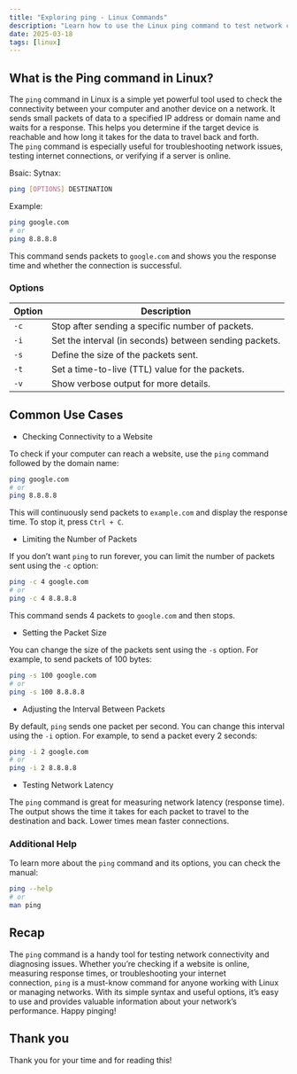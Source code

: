 ```yaml
---
title: "Exploring ping - Linux Commands"
description: "Learn how to use the Linux ping command to test network connectivity, troubleshoot issues, and measure response times in simple, easy steps."
date: 2025-03-18
tags: [linux]
---
```


## What is the Ping command in Linux?

The `ping` command in Linux is a simple yet powerful tool used to check the connectivity between your computer and another device on a network. It sends small packets of data to a specified IP address or domain name and waits for a response. This helps you determine if the target device is reachable and how long it takes for the data to travel back and forth. The `ping` command is especially useful for troubleshooting network issues, testing internet connections, or verifying if a server is online.

Bsaic: Sytnax:

```bash
ping [OPTIONS] DESTINATION
```

Example:

```bash
ping google.com
# or
ping 8.8.8.8
```

This command sends packets to `google.com` and shows you the response time and whether the connection is successful.

### Options

| **Option** | **Description** |
| --- | --- |
| `-c` | Stop after sending a specific number of packets. |
| `-i` | Set the interval (in seconds) between sending packets. |
| `-s` | Define the size of the packets sent. |
| `-t` | Set a time-to-live (TTL) value for the packets. |
| `-v` | Show verbose output for more details. |

## Common Use Cases

- Checking Connectivity to a Website

To check if your computer can reach a website, use the `ping` command followed by the domain name:

```bash
ping google.com
# or
ping 8.8.8.8
```

This will continuously send packets to `example.com` and display the response time. To stop it, press `Ctrl + C`.

- Limiting the Number of Packets

If you don’t want `ping` to run forever, you can limit the number of packets sent using the `-c` option:

```bash
ping -c 4 google.com
# or
ping -c 4 8.8.8.8
```

This command sends 4 packets to `google.com` and then stops.

- Setting the Packet Size

You can change the size of the packets sent using the `-s` option. For example, to send packets of 100 bytes:

```bash
ping -s 100 google.com
# or
ping -s 100 8.8.8.8
```

- Adjusting the Interval Between Packets

By default, `ping` sends one packet per second. You can change this interval using the `-i` option. For example, to send a packet every 2 seconds:

```bash
ping -i 2 google.com
# or
ping -i 2 8.8.8.8
```

- Testing Network Latency

The `ping` command is great for measuring network latency (response time). The output shows the time it takes for each packet to travel to the destination and back. Lower times mean faster connections.

### Additional Help

To learn more about the `ping` command and its options, you can check the manual:

```bash
ping --help
# or
man ping
```

## Recap

The `ping` command is a handy tool for testing network connectivity and diagnosing issues. Whether you’re checking if a website is online, measuring response times, or troubleshooting your internet connection, `ping` is a must-know command for anyone working with Linux or managing networks. With its simple syntax and useful options, it’s easy to use and provides valuable information about your network’s performance. Happy pinging!

## Thank you

Thank you for your time and for reading this!

